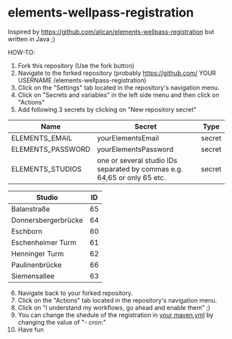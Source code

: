 # elements-wellpass-registration

Inspired by https://github.com/alican/elements-wellpass-registration but written in Java ;) 

HOW-TO:
1. Fork this repository (Use the fork button)
2. Navigate to the forked repository (probably https://github.com/ YOUR USERNAME /elements-wellpass-registration)
3. Click on the "Settings" tab located in the repository's navigation menu.
4. Click on "Secrets and variables" in the left side menu and then click on "Actions"
5. Add following 3 secrets by clicking on "New repository secret"

| Name | Secret | Type |
| --- | --- | --- |
|ELEMENTS_EMAIL | yourElementsEmail | secret |
|ELEMENTS_PASSWORD | yourElementsPassword | secret |
|ELEMENTS_STUDIOS| one or several studio IDs separated by commas e.g. 64,65 or only 65 etc. | secret |

| Studio | ID | 
| --- | --- |
| Balanstraße | 65 | 
| Donnersbergerbrücke | 64 | 
| Eschborn | 60 | 
| Eschenheimer Turm | 61 | 
| Henninger Turm | 62 | 
| Paulinenbrücke | 66 | 
| Siemensallee | 63 | 

6. Navigate back to your forked repository.
7. Click on the "Actions" tab located in the repository's navigation menu.
8. Click on "I understand my workflows, go ahead and enable them" ;)
9. You can change the shedule of the registration in [your maven.yml](/.github/workflows/maven.yml) by changing the value of "- cron:" 
10. Have fun
